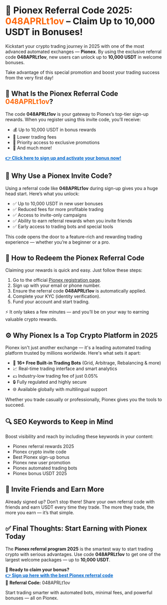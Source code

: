 <h1>🚀 Pionex Referral Code 2025: <span style="color:#ff6600;">048APRLt1ov</span> – Claim Up to 10,000 USDT in Bonuses!</h1>

<p>Kickstart your crypto trading journey in 2025 with one of the most advanced automated exchanges — <strong>Pionex</strong>. By using the exclusive referral code <strong>048APRLt1ov</strong>, new users can unlock up to <strong>10,000 USDT</strong> in welcome bonuses.</p>

<p>Take advantage of this special promotion and boost your trading success from the very first day!</p>

<h2>🎯 What Is the Pionex Referral Code <span style="color:#ff6600;">048APRLt1ov</span>?</h2>
<p>The code <strong>048APRLt1ov</strong> is your gateway to Pionex’s top-tier sign-up rewards. When you register using this invite code, you’ll receive:</p>
<ul>
  <li>💰 Up to 10,000 USDT in bonus rewards</li>
  <li>🔻 Lower trading fees</li>
  <li>🚀 Priority access to exclusive promotions</li>
  <li>🎉 And much more!</li>
</ul>

<p><a href="https://www.pionex.com/signUp?r=048APRLt1ov" target="_blank" style="font-weight:bold; color:#0066cc;">👉 Click here to sign up and activate your bonus now!</a></p>

<h2>💸 Why Use a Pionex Invite Code?</h2>
<p>Using a referral code like <strong>048APRLt1ov</strong> during sign-up gives you a huge head start. Here’s what you unlock:</p>
<ul>
  <li>✅ Up to 10,000 USDT in new user bonuses</li>
  <li>✅ Reduced fees for more profitable trading</li>
  <li>✅ Access to invite-only campaigns</li>
  <li>✅ Ability to earn referral rewards when you invite friends</li>
  <li>✅ Early access to trading bots and special tools</li>
</ul>

<p>This code opens the door to a feature-rich and rewarding trading experience — whether you’re a beginner or a pro.</p>

<h2>📝 How to Redeem the Pionex Referral Code</h2>
<p>Claiming your rewards is quick and easy. Just follow these steps:</p>
<ol>
  <li>Go to the official <a href="https://www.pionex.com/signUp?r=048APRLt1ov" target="_blank">Pionex registration page</a>.</li>
  <li>Sign up with your email or phone number.</li>
  <li>Ensure the referral code <strong>048APRLt1ov</strong> is automatically applied.</li>
  <li>Complete your KYC (identity verification).</li>
  <li>Fund your account and start trading.</li>
</ol>

<p>⚡ It only takes a few minutes — and you’ll be on your way to earning valuable crypto rewards.</p>

<h2>⚙️ Why Pionex Is a Top Crypto Platform in 2025</h2>
<p>Pionex isn't just another exchange — it's a leading automated trading platform trusted by millions worldwide. Here's what sets it apart:</p>
<ul>
  <li>🤖 <strong>16+ Free Built-in Trading Bots</strong> (Grid, Arbitrage, Rebalancing & more)</li>
  <li>📈 Real-time trading interface and smart analytics</li>
  <li>💵 Industry-low trading fee of just 0.05%</li>
  <li>🔒 Fully regulated and highly secure</li>
  <li>🌐 Available globally with multilingual support</li>
</ul>

<p>Whether you trade casually or professionally, Pionex gives you the tools to succeed.</p>

<h2>🔍 SEO Keywords to Keep in Mind</h2>
<p>Boost visibility and reach by including these keywords in your content:</p>
<ul>
  <li>Pionex referral rewards 2025</li>
  <li>Pionex crypto invite code</li>
  <li>Best Pionex sign-up bonus</li>
  <li>Pionex new user promotion</li>
  <li>Pionex automated trading bots</li>
  <li>Pionex bonus USDT 2025</li>
</ul>

<h2>🤝 Invite Friends and Earn More</h2>
<p>Already signed up? Don’t stop there! Share your own referral code with friends and earn USDT every time they trade. The more they trade, the more you earn — it’s that simple.</p>

<h2>✅ Final Thoughts: Start Earning with Pionex Today</h2>
<p>The <strong>Pionex referral program 2025</strong> is the smartest way to start trading crypto with serious advantages. Use code <strong>048APRLt1ov</strong> to get one of the largest welcome packages — up to <strong>10,000 USDT</strong>.</p>

<p><strong>🎯 Ready to claim your bonus?</strong><br>
<a href="https://www.pionex.com/signUp?r=048APRLt1ov" target="_blank" style="color:#0066cc; font-weight:bold;">👉 Sign up here with the best Pionex referral code</a><br>
🎁 <strong>Referral Code:</strong> 048APRLt1ov</p>

<p>Start trading smarter with automated bots, minimal fees, and powerful bonuses — all on Pionex.</p>

</body>
</html>
